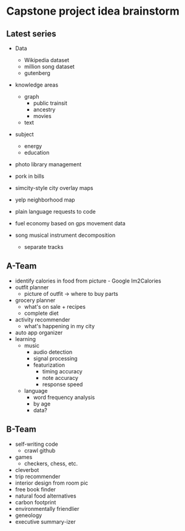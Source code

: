 
# Capstone project idea brainstorm

## Latest series

* Data
	* Wikipedia dataset
	* million song dataset
	* gutenberg

* knowledge areas
	* graph
		* public trainsit
		* ancestry
		* movies
	* text

* subject
	* energy
	* education

* photo library management
* pork in bills
* simcity-style city overlay maps
* yelp neighborhood map
* plain language requests to code
* fuel economy based on gps movement data
* song musical instrument decomposition
	* separate tracks

## A-Team

* identify calories in food from picture - Google Im2Calories
* outfit planner
	* picture of outfit -> where to buy parts
* grocery planner
	* what's on sale + recipes
	* complete diet
* activity recommender
	* what's happening in my city
* auto app organizer
* learning
	* music
		* audio detection
		* signal processing
		* featurization
			* timing accuracy
			* note accuracy
			* response speed
	* language
		* word frequency analysis
		* by age
		* data?

## B-Team

* self-writing code
	* crawl github
* games
	* checkers, chess, etc.
* cleverbot
* trip recommender
* interior design from room pic
* free book finder
* natural food alternatives
* carbon footprint
* environmentally friendlier
* geneology
* executive summary-izer